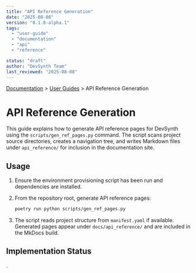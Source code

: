 ```yaml
---
title: "API Reference Generation"
date: "2025-08-08"
version: "0.1.0-alpha.1"
tags:
  - "user-guide"
  - "documentation"
  - "api"
  - "reference"

status: "draft"
author: "DevSynth Team"
last_reviewed: "2025-08-08"
---
```

<div class="breadcrumbs">
<a href="../index.md">Documentation</a> &gt; <a href="index.md">User Guides</a> &gt; API Reference Generation
</div>

# API Reference Generation

This guide explains how to generate API reference pages for DevSynth using the `scripts/gen_ref_pages.py` command. The script scans project source directories, creates a navigation tree, and writes Markdown files under `api_reference/` for inclusion in the documentation site.

## Usage

1. Ensure the environment provisioning script has been run and dependencies are installed.
2. From the repository root, generate API reference pages:

   ```bash
   poetry run python scripts/gen_ref_pages.py
   ```
3. The script reads project structure from `manifest.yaml` if available. Generated pages appear under `docs/api_reference/` and are included in the MkDocs build.

## Implementation Status

.
